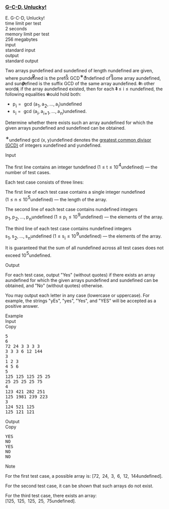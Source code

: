 <h3><a href="https://codeforces.com/contest/2126/problem/E" target="_blank" rel="noopener noreferrer">G-C-D, Unlucky!</a></h3>
<div class="header"><div class="title">E. G-C-D, Unlucky!</div><div class="time-limit"><div class="property-title">time limit per test</div>2 seconds</div><div class="memory-limit"><div class="property-title">memory limit per test</div>256 megabytes</div><div class="input-file input-standard"><div class="property-title">input</div>standard input</div><div class="output-file output-standard"><div class="property-title">output</div>standard output</div></div><div><p>Two arrays <span class="MathJax_Preview" style="color: inherit;"><span class="MJXp-math" id="MJXp-Span-1"><span class="MJXp-mi MJXp-italic" id="MJXp-Span-2">p</span></span></span><span class="MathJax MathJax_Processed" id="MathJax-Element-1-Frame" tabindex="0" style=""><nobr><span class="math" id="MathJax-Span-1"><span style="display: inline-block; position: relative; width: 0em; height: 0px; font-size: 122%;"><span style="position: absolute;"><span class="mrow" id="MathJax-Span-2"><span class="mi" id="MathJax-Span-3" style="font-family: MathJax_Math-italic;">p</span></span></span></span></span></nobr></span>undefined and <span class="MathJax_Preview" style="color: inherit;"><span class="MJXp-math" id="MJXp-Span-3"><span class="MJXp-mi MJXp-italic" id="MJXp-Span-4">s</span></span></span><span class="MathJax MathJax_Processed" id="MathJax-Element-2-Frame" tabindex="0" style=""><nobr><span class="math" id="MathJax-Span-4"><span style="display: inline-block; position: relative; width: 0em; height: 0px; font-size: 122%;"><span style="position: absolute;"><span class="mrow" id="MathJax-Span-5"><span class="mi" id="MathJax-Span-6" style="font-family: MathJax_Math-italic;">s</span></span></span></span></span></nobr></span>undefined of length <span class="MathJax_Preview" style="color: inherit;"><span class="MJXp-math" id="MJXp-Span-5"><span class="MJXp-mi MJXp-italic" id="MJXp-Span-6">n</span></span></span><span class="MathJax MathJax_Processed" id="MathJax-Element-3-Frame" tabindex="0" style=""><nobr><span class="math" id="MathJax-Span-7"><span style="display: inline-block; position: relative; width: 0em; height: 0px; font-size: 122%;"><span style="position: absolute;"><span class="mrow" id="MathJax-Span-8"><span class="mi" id="MathJax-Span-9" style="font-family: MathJax_Math-italic;">n</span></span></span></span></span></nobr></span>undefined are given, where <span class="MathJax_Preview" style="color: inherit;"><span class="MJXp-math" id="MJXp-Span-7"><span class="MJXp-mi MJXp-italic" id="MJXp-Span-8">p</span></span></span><span class="MathJax MathJax_Processed" id="MathJax-Element-4-Frame" tabindex="0" style=""><nobr><span class="math" id="MathJax-Span-10"><span style="display: inline-block; position: relative; width: 0em; height: 0px; font-size: 122%;"><span style="position: absolute;"><span class="mrow" id="MathJax-Span-11"><span class="mi" id="MathJax-Span-12" style="font-family: MathJax_Math-italic;">p</span></span></span></span></span></nobr></span>undefined is the prefix GCD<span class="MathJax_Preview" style="color: inherit;"><span class="MJXp-math" id="MJXp-Span-9"><span class="MJXp-msubsup" id="MJXp-Span-10"><span class="MJXp-mi" id="MJXp-Span-11" style="margin-right: 0.05em;"></span><span class="MJXp-mrow MJXp-script" id="MJXp-Span-12" style="vertical-align: 0.5em;"><span class="MJXp-mtext" id="MJXp-Span-13">∗</span></span></span></span></span><span class="MathJax MathJax_Processed" id="MathJax-Element-5-Frame" tabindex="0" style=""><nobr><span class="math" id="MathJax-Span-13"><span style="display: inline-block; position: relative; width: 0em; height: 0px; font-size: 122%;"><span style="position: absolute;"><span class="mrow" id="MathJax-Span-14"><span class="msubsup" id="MathJax-Span-15"><span style="display: inline-block; position: relative; width: 0.413em; height: 0px;"><span style="position: absolute; clip: rect(3.809em, 1000em, 4.16em, -999.997em); top: -3.978em; left: 0em;"><span class="mi" id="MathJax-Span-16"></span><span style="display: inline-block; width: 0px; height: 3.984em;"></span></span><span style="position: absolute; top: -4.33em; left: 0em;"><span class="texatom" id="MathJax-Span-17"><span class="mrow" id="MathJax-Span-18"><span class="mtext" id="MathJax-Span-19" style="font-size: 70.7%; font-family: MathJax_Main;">∗</span></span></span><span style="display: inline-block; width: 0px; height: 3.984em;"></span></span></span></span></span></span></span></span></nobr></span>undefined of some array <span class="MathJax_Preview" style="color: inherit;"><span class="MJXp-math" id="MJXp-Span-14"><span class="MJXp-mi MJXp-italic" id="MJXp-Span-15">a</span></span></span><span class="MathJax MathJax_Processed" id="MathJax-Element-6-Frame" tabindex="0" style=""><nobr><span class="math" id="MathJax-Span-20"><span style="display: inline-block; position: relative; width: 0em; height: 0px; font-size: 122%;"><span style="position: absolute;"><span class="mrow" id="MathJax-Span-21"><span class="mi" id="MathJax-Span-22" style="font-family: MathJax_Math-italic;">a</span></span></span></span></span></nobr></span>undefined, and <span class="MathJax_Preview" style="color: inherit;"><span class="MJXp-math" id="MJXp-Span-16"><span class="MJXp-mi MJXp-italic" id="MJXp-Span-17">s</span></span></span><span class="MathJax MathJax_Processed" id="MathJax-Element-7-Frame" tabindex="0" style=""><nobr><span class="math" id="MathJax-Span-23"><span style="display: inline-block; position: relative; width: 0em; height: 0px; font-size: 122%;"><span style="position: absolute;"><span class="mrow" id="MathJax-Span-24"><span class="mi" id="MathJax-Span-25" style="font-family: MathJax_Math-italic;">s</span></span></span></span></span></nobr></span>undefined is the suffix GCD of the same array <span class="MathJax_Preview" style="color: inherit;"><span class="MJXp-math" id="MJXp-Span-18"><span class="MJXp-mi MJXp-italic" id="MJXp-Span-19">a</span></span></span><span class="MathJax MathJax_Processed" id="MathJax-Element-8-Frame" tabindex="0" style=""><nobr><span class="math" id="MathJax-Span-26"><span style="display: inline-block; position: relative; width: 0em; height: 0px; font-size: 122%;"><span style="position: absolute;"><span class="mrow" id="MathJax-Span-27"><span class="mi" id="MathJax-Span-28" style="font-family: MathJax_Math-italic;">a</span></span></span></span></span></nobr></span>undefined. In other words, if the array <span class="MathJax_Preview" style="color: inherit;"><span class="MJXp-math" id="MJXp-Span-20"><span class="MJXp-mi MJXp-italic" id="MJXp-Span-21">a</span></span></span><span class="MathJax MathJax_Processed" id="MathJax-Element-9-Frame" tabindex="0" style=""><nobr><span class="math" id="MathJax-Span-29"><span style="display: inline-block; position: relative; width: 0em; height: 0px; font-size: 122%;"><span style="position: absolute;"><span class="mrow" id="MathJax-Span-30"><span class="mi" id="MathJax-Span-31" style="font-family: MathJax_Math-italic;">a</span></span></span></span></span></nobr></span>undefined existed, then for each <span class="MathJax_Preview" style="color: inherit;"><span class="MJXp-math" id="MJXp-Span-22"><span class="MJXp-mn" id="MJXp-Span-23">1</span><span class="MJXp-mo" id="MJXp-Span-24" style="margin-left: 0.333em; margin-right: 0.333em;">≤</span><span class="MJXp-mi MJXp-italic" id="MJXp-Span-25">i</span><span class="MJXp-mo" id="MJXp-Span-26" style="margin-left: 0.333em; margin-right: 0.333em;">≤</span><span class="MJXp-mi MJXp-italic" id="MJXp-Span-27">n</span></span></span><span class="MathJax MathJax_Processing" id="MathJax-Element-10-Frame" tabindex="0"></span>undefined, the following equalities would hold both: </p><ul> <li> <span class="MathJax_Preview" style="color: inherit;"><span class="MJXp-math" id="MJXp-Span-34"><span class="MJXp-msubsup" id="MJXp-Span-35"><span class="MJXp-mi MJXp-italic" id="MJXp-Span-36" style="margin-right: 0.05em;">p</span><span class="MJXp-mi MJXp-italic MJXp-script" id="MJXp-Span-37" style="vertical-align: -0.4em;">i</span></span><span class="MJXp-mo" id="MJXp-Span-38" style="margin-left: 0.333em; margin-right: 0.333em;">=</span><span class="MJXp-mo" id="MJXp-Span-39" style="margin-left: 0.333em; margin-right: 0.333em;">gcd</span><span class="MJXp-mo" id="MJXp-Span-40" style="margin-left: 0em; margin-right: 0em;">(</span><span class="MJXp-msubsup" id="MJXp-Span-41"><span class="MJXp-mi MJXp-italic" id="MJXp-Span-42" style="margin-right: 0.05em;">a</span><span class="MJXp-mn MJXp-script" id="MJXp-Span-43" style="vertical-align: -0.4em;">1</span></span><span class="MJXp-mo" id="MJXp-Span-44" style="margin-left: 0em; margin-right: 0.222em;">,</span><span class="MJXp-msubsup" id="MJXp-Span-45"><span class="MJXp-mi MJXp-italic" id="MJXp-Span-46" style="margin-right: 0.05em;">a</span><span class="MJXp-mn MJXp-script" id="MJXp-Span-47" style="vertical-align: -0.4em;">2</span></span><span class="MJXp-mo" id="MJXp-Span-48" style="margin-left: 0em; margin-right: 0.222em;">,</span><span class="MJXp-mo" id="MJXp-Span-49" style="margin-left: 0em; margin-right: 0em;">…</span><span class="MJXp-mo" id="MJXp-Span-50" style="margin-left: 0em; margin-right: 0.222em;">,</span><span class="MJXp-msubsup" id="MJXp-Span-51"><span class="MJXp-mi MJXp-italic" id="MJXp-Span-52" style="margin-right: 0.05em;">a</span><span class="MJXp-mi MJXp-italic MJXp-script" id="MJXp-Span-53" style="vertical-align: -0.4em;">i</span></span><span class="MJXp-mo" id="MJXp-Span-54" style="margin-left: 0em; margin-right: 0em;">)</span></span></span><span class="MathJax MathJax_Processing" id="MathJax-Element-11-Frame" tabindex="0"></span>undefined </li><li> <span class="MathJax_Preview" style="color: inherit;"><span class="MJXp-math" id="MJXp-Span-55"><span class="MJXp-msubsup" id="MJXp-Span-56"><span class="MJXp-mi MJXp-italic" id="MJXp-Span-57" style="margin-right: 0.05em;">s</span><span class="MJXp-mi MJXp-italic MJXp-script" id="MJXp-Span-58" style="vertical-align: -0.4em;">i</span></span><span class="MJXp-mo" id="MJXp-Span-59" style="margin-left: 0.333em; margin-right: 0.333em;">=</span><span class="MJXp-mo" id="MJXp-Span-60" style="margin-left: 0.333em; margin-right: 0.333em;">gcd</span><span class="MJXp-mo" id="MJXp-Span-61" style="margin-left: 0em; margin-right: 0em;">(</span><span class="MJXp-msubsup" id="MJXp-Span-62"><span class="MJXp-mi MJXp-italic" id="MJXp-Span-63" style="margin-right: 0.05em;">a</span><span class="MJXp-mi MJXp-italic MJXp-script" id="MJXp-Span-64" style="vertical-align: -0.4em;">i</span></span><span class="MJXp-mo" id="MJXp-Span-65" style="margin-left: 0em; margin-right: 0.222em;">,</span><span class="MJXp-msubsup" id="MJXp-Span-66"><span class="MJXp-mi MJXp-italic" id="MJXp-Span-67" style="margin-right: 0.05em;">a</span><span class="MJXp-mrow MJXp-script" id="MJXp-Span-68" style="vertical-align: -0.4em;"><span class="MJXp-mi MJXp-italic" id="MJXp-Span-69">i</span><span class="MJXp-mo" id="MJXp-Span-70">+</span><span class="MJXp-mn" id="MJXp-Span-71">1</span></span></span><span class="MJXp-mo" id="MJXp-Span-72" style="margin-left: 0em; margin-right: 0.222em;">,</span><span class="MJXp-mo" id="MJXp-Span-73" style="margin-left: 0em; margin-right: 0em;">…</span><span class="MJXp-mo" id="MJXp-Span-74" style="margin-left: 0em; margin-right: 0.222em;">,</span><span class="MJXp-msubsup" id="MJXp-Span-75"><span class="MJXp-mi MJXp-italic" id="MJXp-Span-76" style="margin-right: 0.05em;">a</span><span class="MJXp-mi MJXp-italic MJXp-script" id="MJXp-Span-77" style="vertical-align: -0.4em;">n</span></span><span class="MJXp-mo" id="MJXp-Span-78" style="margin-left: 0em; margin-right: 0em;">)</span></span></span><span class="MathJax MathJax_Processing" id="MathJax-Element-12-Frame" tabindex="0"></span>undefined. </li></ul> Determine whether there exists such an array <span class="MathJax_Preview" style="color: inherit;"><span class="MJXp-math" id="MJXp-Span-79"><span class="MJXp-mi MJXp-italic" id="MJXp-Span-80">a</span></span></span><span class="MathJax MathJax_Processing" id="MathJax-Element-13-Frame" tabindex="0"></span>undefined for which the given arrays <span class="MathJax_Preview" style="color: inherit;"><span class="MJXp-math" id="MJXp-Span-81"><span class="MJXp-mi MJXp-italic" id="MJXp-Span-82">p</span></span></span><span class="MathJax MathJax_Processing" id="MathJax-Element-14-Frame" tabindex="0"></span>undefined and <span class="MathJax_Preview" style="color: inherit;"><span class="MJXp-math" id="MJXp-Span-83"><span class="MJXp-mi MJXp-italic" id="MJXp-Span-84">s</span></span></span><span class="MathJax MathJax_Processing" id="MathJax-Element-15-Frame" tabindex="0"></span>undefined can be obtained.<div class="statement-footnote"><p><span class="MathJax_Preview" style="color: inherit;"><span class="MJXp-math" id="MJXp-Span-85"><span class="MJXp-msubsup" id="MJXp-Span-86"><span class="MJXp-mi" id="MJXp-Span-87" style="margin-right: 0.05em;"></span><span class="MJXp-mrow MJXp-script" id="MJXp-Span-88" style="vertical-align: 0.5em;"><span class="MJXp-mtext" id="MJXp-Span-89">∗</span></span></span></span></span><span class="MathJax MathJax_Processing" id="MathJax-Element-16-Frame" tabindex="0"></span>undefined<span class="MathJax_Preview" style="color: inherit;"><span class="MJXp-math" id="MJXp-Span-90"><span class="MJXp-mo" id="MJXp-Span-91" style="margin-left: 0.333em; margin-right: 0.333em;">gcd</span><span class="MJXp-mo" id="MJXp-Span-92" style="margin-left: 0em; margin-right: 0em;">(</span><span class="MJXp-mi MJXp-italic" id="MJXp-Span-93">x</span><span class="MJXp-mo" id="MJXp-Span-94" style="margin-left: 0em; margin-right: 0.222em;">,</span><span class="MJXp-mi MJXp-italic" id="MJXp-Span-95">y</span><span class="MJXp-mo" id="MJXp-Span-96" style="margin-left: 0em; margin-right: 0em;">)</span></span></span><span class="MathJax MathJax_Processing" id="MathJax-Element-17-Frame" tabindex="0"></span>undefined denotes the <a href="https://en.wikipedia.org/wiki/Greatest_common_divisor">greatest common divisor (GCD)</a> of integers <span class="MathJax_Preview" style="color: inherit;"><span class="MJXp-math" id="MJXp-Span-97"><span class="MJXp-mi MJXp-italic" id="MJXp-Span-98">x</span></span></span><span class="MathJax MathJax_Processing" id="MathJax-Element-18-Frame" tabindex="0"></span>undefined and <span class="MathJax_Preview" style="color: inherit;"><span class="MJXp-math" id="MJXp-Span-99"><span class="MJXp-mi MJXp-italic" id="MJXp-Span-100">y</span></span></span><span class="MathJax MathJax_Processing" id="MathJax-Element-19-Frame" tabindex="0"></span>undefined. </p></div></div><div class="input-specification"><div class="section-title">Input</div><p>The first line contains an integer <span class="MathJax_Preview" style="color: inherit;"><span class="MJXp-math" id="MJXp-Span-101"><span class="MJXp-mi MJXp-italic" id="MJXp-Span-102">t</span></span></span><span class="MathJax MathJax_Processing" id="MathJax-Element-20-Frame" tabindex="0"></span>undefined (<span class="MathJax_Preview" style="color: inherit;"><span class="MJXp-math" id="MJXp-Span-103"><span class="MJXp-mn" id="MJXp-Span-104">1</span><span class="MJXp-mo" id="MJXp-Span-105" style="margin-left: 0.333em; margin-right: 0.333em;">≤</span><span class="MJXp-mi MJXp-italic" id="MJXp-Span-106">t</span><span class="MJXp-mo" id="MJXp-Span-107" style="margin-left: 0.333em; margin-right: 0.333em;">≤</span><span class="MJXp-msubsup" id="MJXp-Span-108"><span class="MJXp-mn" id="MJXp-Span-109" style="margin-right: 0.05em;">10</span><span class="MJXp-mn MJXp-script" id="MJXp-Span-110" style="vertical-align: 0.5em;">4</span></span></span></span><span class="MathJax MathJax_Processing" id="MathJax-Element-21-Frame" tabindex="0"></span>undefined) — the number of test cases.</p><p>Each test case consists of three lines:</p><p>The first line of each test case contains a single integer <span class="MathJax_Preview" style="color: inherit;"><span class="MJXp-math" id="MJXp-Span-111"><span class="MJXp-mi MJXp-italic" id="MJXp-Span-112">n</span></span></span><span class="MathJax MathJax_Processing" id="MathJax-Element-22-Frame" tabindex="0"></span>undefined (<span class="MathJax_Preview" style="color: inherit;"><span class="MJXp-math" id="MJXp-Span-113"><span class="MJXp-mn" id="MJXp-Span-114">1</span><span class="MJXp-mo" id="MJXp-Span-115" style="margin-left: 0.333em; margin-right: 0.333em;">≤</span><span class="MJXp-mi MJXp-italic" id="MJXp-Span-116">n</span><span class="MJXp-mo" id="MJXp-Span-117" style="margin-left: 0.333em; margin-right: 0.333em;">≤</span><span class="MJXp-msubsup" id="MJXp-Span-118"><span class="MJXp-mn" id="MJXp-Span-119" style="margin-right: 0.05em;">10</span><span class="MJXp-mn MJXp-script" id="MJXp-Span-120" style="vertical-align: 0.5em;">5</span></span></span></span><span class="MathJax MathJax_Processing" id="MathJax-Element-23-Frame" tabindex="0"></span>undefined) — the length of the array.</p><p>The second line of each test case contains <span class="MathJax_Preview" style="color: inherit;"><span class="MJXp-math" id="MJXp-Span-121"><span class="MJXp-mi MJXp-italic" id="MJXp-Span-122">n</span></span></span><span class="MathJax MathJax_Processing" id="MathJax-Element-24-Frame" tabindex="0"></span>undefined integers <span class="MathJax_Preview" style="color: inherit;"><span class="MJXp-math" id="MJXp-Span-123"><span class="MJXp-msubsup" id="MJXp-Span-124"><span class="MJXp-mi MJXp-italic" id="MJXp-Span-125" style="margin-right: 0.05em;">p</span><span class="MJXp-mn MJXp-script" id="MJXp-Span-126" style="vertical-align: -0.4em;">1</span></span><span class="MJXp-mo" id="MJXp-Span-127" style="margin-left: 0em; margin-right: 0.222em;">,</span><span class="MJXp-msubsup" id="MJXp-Span-128"><span class="MJXp-mi MJXp-italic" id="MJXp-Span-129" style="margin-right: 0.05em;">p</span><span class="MJXp-mn MJXp-script" id="MJXp-Span-130" style="vertical-align: -0.4em;">2</span></span><span class="MJXp-mo" id="MJXp-Span-131" style="margin-left: 0em; margin-right: 0.222em;">,</span><span class="MJXp-mo" id="MJXp-Span-132" style="margin-left: 0em; margin-right: 0em;">…</span><span class="MJXp-mo" id="MJXp-Span-133" style="margin-left: 0em; margin-right: 0.222em;">,</span><span class="MJXp-msubsup" id="MJXp-Span-134"><span class="MJXp-mi MJXp-italic" id="MJXp-Span-135" style="margin-right: 0.05em;">p</span><span class="MJXp-mi MJXp-italic MJXp-script" id="MJXp-Span-136" style="vertical-align: -0.4em;">n</span></span></span></span><span class="MathJax MathJax_Processing" id="MathJax-Element-25-Frame" tabindex="0"></span>undefined (<span class="MathJax_Preview" style="color: inherit;"><span class="MJXp-math" id="MJXp-Span-137"><span class="MJXp-mn" id="MJXp-Span-138">1</span><span class="MJXp-mo" id="MJXp-Span-139" style="margin-left: 0.333em; margin-right: 0.333em;">≤</span><span class="MJXp-msubsup" id="MJXp-Span-140"><span class="MJXp-mi MJXp-italic" id="MJXp-Span-141" style="margin-right: 0.05em;">p</span><span class="MJXp-mi MJXp-italic MJXp-script" id="MJXp-Span-142" style="vertical-align: -0.4em;">i</span></span><span class="MJXp-mo" id="MJXp-Span-143" style="margin-left: 0.333em; margin-right: 0.333em;">≤</span><span class="MJXp-msubsup" id="MJXp-Span-144"><span class="MJXp-mn" id="MJXp-Span-145" style="margin-right: 0.05em;">10</span><span class="MJXp-mn MJXp-script" id="MJXp-Span-146" style="vertical-align: 0.5em;">9</span></span></span></span><span class="MathJax MathJax_Processing" id="MathJax-Element-26-Frame" tabindex="0"></span>undefined) — the elements of the array.</p><p>The third line of each test case contains <span class="MathJax_Preview" style="color: inherit;"><span class="MJXp-math" id="MJXp-Span-147"><span class="MJXp-mi MJXp-italic" id="MJXp-Span-148">n</span></span></span><span class="MathJax MathJax_Processing" id="MathJax-Element-27-Frame" tabindex="0"></span>undefined integers <span class="MathJax_Preview" style="color: inherit;"><span class="MJXp-math" id="MJXp-Span-149"><span class="MJXp-msubsup" id="MJXp-Span-150"><span class="MJXp-mi MJXp-italic" id="MJXp-Span-151" style="margin-right: 0.05em;">s</span><span class="MJXp-mn MJXp-script" id="MJXp-Span-152" style="vertical-align: -0.4em;">1</span></span><span class="MJXp-mo" id="MJXp-Span-153" style="margin-left: 0em; margin-right: 0.222em;">,</span><span class="MJXp-msubsup" id="MJXp-Span-154"><span class="MJXp-mi MJXp-italic" id="MJXp-Span-155" style="margin-right: 0.05em;">s</span><span class="MJXp-mn MJXp-script" id="MJXp-Span-156" style="vertical-align: -0.4em;">2</span></span><span class="MJXp-mo" id="MJXp-Span-157" style="margin-left: 0em; margin-right: 0.222em;">,</span><span class="MJXp-mo" id="MJXp-Span-158" style="margin-left: 0em; margin-right: 0em;">…</span><span class="MJXp-mo" id="MJXp-Span-159" style="margin-left: 0em; margin-right: 0.222em;">,</span><span class="MJXp-msubsup" id="MJXp-Span-160"><span class="MJXp-mi MJXp-italic" id="MJXp-Span-161" style="margin-right: 0.05em;">s</span><span class="MJXp-mi MJXp-italic MJXp-script" id="MJXp-Span-162" style="vertical-align: -0.4em;">n</span></span></span></span><span class="MathJax MathJax_Processing" id="MathJax-Element-28-Frame" tabindex="0"></span>undefined (<span class="MathJax_Preview" style="color: inherit;"><span class="MJXp-math" id="MJXp-Span-163"><span class="MJXp-mn" id="MJXp-Span-164">1</span><span class="MJXp-mo" id="MJXp-Span-165" style="margin-left: 0.333em; margin-right: 0.333em;">≤</span><span class="MJXp-msubsup" id="MJXp-Span-166"><span class="MJXp-mi MJXp-italic" id="MJXp-Span-167" style="margin-right: 0.05em;">s</span><span class="MJXp-mi MJXp-italic MJXp-script" id="MJXp-Span-168" style="vertical-align: -0.4em;">i</span></span><span class="MJXp-mo" id="MJXp-Span-169" style="margin-left: 0.333em; margin-right: 0.333em;">≤</span><span class="MJXp-msubsup" id="MJXp-Span-170"><span class="MJXp-mn" id="MJXp-Span-171" style="margin-right: 0.05em;">10</span><span class="MJXp-mn MJXp-script" id="MJXp-Span-172" style="vertical-align: 0.5em;">9</span></span></span></span><span class="MathJax MathJax_Processing" id="MathJax-Element-29-Frame" tabindex="0"></span>undefined) — the elements of the array.</p><p>It is guaranteed that the sum of all <span class="MathJax_Preview" style="color: inherit;"><span class="MJXp-math" id="MJXp-Span-173"><span class="MJXp-mi MJXp-italic" id="MJXp-Span-174">n</span></span></span><span class="MathJax MathJax_Processing" id="MathJax-Element-30-Frame" tabindex="0"></span>undefined across all test cases does not exceed <span class="MathJax_Preview" style="color: inherit;"><span class="MJXp-math" id="MJXp-Span-175"><span class="MJXp-msubsup" id="MJXp-Span-176"><span class="MJXp-mn" id="MJXp-Span-177" style="margin-right: 0.05em;">10</span><span class="MJXp-mn MJXp-script" id="MJXp-Span-178" style="vertical-align: 0.5em;">5</span></span></span></span><span class="MathJax MathJax_Processing" id="MathJax-Element-31-Frame" tabindex="0"></span>undefined.</p></div><div class="output-specification"><div class="section-title">Output</div><p>For each test case, output "<span class="tex-font-style-tt">Yes</span>" (without quotes) if there exists an array <span class="MathJax_Preview" style="color: inherit;"><span class="MJXp-math" id="MJXp-Span-179"><span class="MJXp-mi MJXp-italic" id="MJXp-Span-180">a</span></span></span><span class="MathJax MathJax_Processing" id="MathJax-Element-32-Frame" tabindex="0"></span>undefined for which the given arrays <span class="MathJax_Preview" style="color: inherit;"><span class="MJXp-math" id="MJXp-Span-181"><span class="MJXp-mi MJXp-italic" id="MJXp-Span-182">p</span></span></span><span class="MathJax MathJax_Processing" id="MathJax-Element-33-Frame" tabindex="0"></span>undefined and <span class="MathJax_Preview" style="color: inherit;"><span class="MJXp-math" id="MJXp-Span-183"><span class="MJXp-mi MJXp-italic" id="MJXp-Span-184">s</span></span></span><span class="MathJax MathJax_Processing" id="MathJax-Element-34-Frame" tabindex="0"></span>undefined can be obtained, and "<span class="tex-font-style-tt">No</span>" (without quotes) otherwise.</p><p>You may output each letter in any case (lowercase or uppercase). For example, the strings "<span class="tex-font-style-tt">yEs</span>", "<span class="tex-font-style-tt">yes</span>", "<span class="tex-font-style-tt">Yes</span>", and "<span class="tex-font-style-tt">YES</span>" will be accepted as a positive answer.</p></div><div class="sample-tests"><div class="section-title">Example</div><div class="sample-test"><div class="input"><div class="title">Input<div title="Copy" data-clipboard-target="#id004374571892390161" id="id007715475174691324" class="input-output-copier">Copy</div></div><pre id="id004374571892390161"><div class="test-example-line test-example-line-even test-example-line-0">5</div><div class="test-example-line test-example-line-odd test-example-line-1">6</div><div class="test-example-line test-example-line-odd test-example-line-1">72 24 3 3 3 3</div><div class="test-example-line test-example-line-odd test-example-line-1">3 3 3 6 12 144</div><div class="test-example-line test-example-line-even test-example-line-2">3</div><div class="test-example-line test-example-line-even test-example-line-2">1 2 3</div><div class="test-example-line test-example-line-even test-example-line-2">4 5 6</div><div class="test-example-line test-example-line-odd test-example-line-3">5</div><div class="test-example-line test-example-line-odd test-example-line-3">125 125 125 25 25</div><div class="test-example-line test-example-line-odd test-example-line-3">25 25 25 25 75</div><div class="test-example-line test-example-line-even test-example-line-4">4</div><div class="test-example-line test-example-line-even test-example-line-4">123 421 282 251</div><div class="test-example-line test-example-line-even test-example-line-4">125 1981 239 223</div><div class="test-example-line test-example-line-odd test-example-line-5">3</div><div class="test-example-line test-example-line-odd test-example-line-5">124 521 125</div><div class="test-example-line test-example-line-odd test-example-line-5">125 121 121</div></pre></div><div class="output"><div class="title">Output<div title="Copy" data-clipboard-target="#id009591086357566152" id="id009175118035310732" class="input-output-copier">Copy</div></div><pre id="id009591086357566152">YES
NO
YES
NO
NO
</pre></div></div></div><div class="note"><div class="section-title">Note</div><p>For the first test case, a possible array is: [<span class="MathJax_Preview" style="color: inherit;"><span class="MJXp-math" id="MJXp-Span-185"><span class="MJXp-mn" id="MJXp-Span-186">72</span><span class="MJXp-mo" id="MJXp-Span-187" style="margin-left: 0em; margin-right: 0.222em;">,</span><span class="MJXp-mtext" id="MJXp-Span-188">&nbsp;</span><span class="MJXp-mn" id="MJXp-Span-189">24</span><span class="MJXp-mo" id="MJXp-Span-190" style="margin-left: 0em; margin-right: 0.222em;">,</span><span class="MJXp-mtext" id="MJXp-Span-191">&nbsp;</span><span class="MJXp-mn" id="MJXp-Span-192">3</span><span class="MJXp-mo" id="MJXp-Span-193" style="margin-left: 0em; margin-right: 0.222em;">,</span><span class="MJXp-mtext" id="MJXp-Span-194">&nbsp;</span><span class="MJXp-mn" id="MJXp-Span-195">6</span><span class="MJXp-mo" id="MJXp-Span-196" style="margin-left: 0em; margin-right: 0.222em;">,</span><span class="MJXp-mtext" id="MJXp-Span-197">&nbsp;</span><span class="MJXp-mn" id="MJXp-Span-198">12</span><span class="MJXp-mo" id="MJXp-Span-199" style="margin-left: 0em; margin-right: 0.222em;">,</span><span class="MJXp-mtext" id="MJXp-Span-200">&nbsp;</span><span class="MJXp-mn" id="MJXp-Span-201">144</span></span></span><span class="MathJax MathJax_Processing" id="MathJax-Element-35-Frame" tabindex="0"></span>undefined].</p><p>For the second test case, it can be shown that such arrays do not exist.</p><p>For the third test case, there exists an array: [<span class="MathJax_Preview" style="color: inherit;"><span class="MJXp-math" id="MJXp-Span-202"><span class="MJXp-mn" id="MJXp-Span-203">125</span><span class="MJXp-mo" id="MJXp-Span-204" style="margin-left: 0em; margin-right: 0.222em;">,</span><span class="MJXp-mtext" id="MJXp-Span-205">&nbsp;</span><span class="MJXp-mn" id="MJXp-Span-206">125</span><span class="MJXp-mo" id="MJXp-Span-207" style="margin-left: 0em; margin-right: 0.222em;">,</span><span class="MJXp-mtext" id="MJXp-Span-208">&nbsp;</span><span class="MJXp-mn" id="MJXp-Span-209">125</span><span class="MJXp-mo" id="MJXp-Span-210" style="margin-left: 0em; margin-right: 0.222em;">,</span><span class="MJXp-mtext" id="MJXp-Span-211">&nbsp;</span><span class="MJXp-mn" id="MJXp-Span-212">25</span><span class="MJXp-mo" id="MJXp-Span-213" style="margin-left: 0em; margin-right: 0.222em;">,</span><span class="MJXp-mtext" id="MJXp-Span-214">&nbsp;</span><span class="MJXp-mn" id="MJXp-Span-215">75</span></span></span><span class="MathJax MathJax_Processing" id="MathJax-Element-36-Frame" tabindex="0"></span>undefined].</p></div>